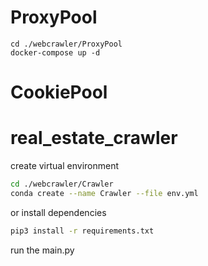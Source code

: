 # ProxyPool

```
cd ./webcrawler/ProxyPool
docker-compose up -d
```

# CookiePool


# real_estate_crawler

create virtual environment

```bash
cd ./webcrawler/Crawler
conda create --name Crawler --file env.yml
```

or install dependencies

```bash
pip3 install -r requirements.txt
```

run the main.py

